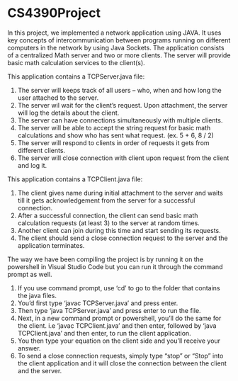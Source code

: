 # CS4390Project

In this project, we implemented a network application using JAVA. It uses
key concepts of intercommunication between programs running on different computers in the 
network by using Java Sockets. The application consists of a centralized Math server and two 
or more clients. The server will provide basic math calculation services to the client(s). 

This application contains a TCPServer.java file:
1. The server will keeps track of all users – who, when and how long the user attached to the server.
2. The server wil wait for the client’s request. Upon attachment, the server will log the details about the client. 
3. The server can have connections simultaneously with multiple clients. 
4. The server will be able to accept the string request for basic math calculations and show who has sent what request. (ex. 5 + 6, 8 / 2)
5. The server will respond to clients in order of requests it gets from different clients. 
6. The server will close connection with client upon request from the client and log it.

This application contains a TCPClient.java file:
1. The client gives name during initial attachment to the server and waits till it gets acknowledgement from the server for a successful connection. 
2. After a successful connection, the client can send basic math calculation requests (at least 3) to the server at random times. 
3. Another client can join during this time and start sending its requests.
4. The client should send a close connection request to the server and the application terminates. 


The way we have been compiling the project is by running it on the powershell in Visual Studio Code but you can run it through the command prompt as well.
1. If you use command prompt, use ‘cd’ to go to the folder that contains the java files.
2. You’d first type ‘javac TCPServer.java’ and press enter. 
3. Then type ‘java TCPServer.java’ and press enter to run the file. 
4. Next, in a new command prompt or powershell, you’ll do the same for the client. i.e ‘javac TCPClient.java’ and then enter, followed by ‘java TCPClient.java’ and then enter, to run the client application. 
5. You then type your equation on the client side and you’ll receive your answer.
6. To send a close connection requests, simply type “stop” or “Stop” into the client application and it will close the connection between the client and the server. 

